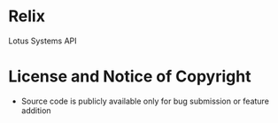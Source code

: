 # Relix
Lotus Systems API

# License and Notice of Copyright

- Source code is publicly available only for bug submission or feature addition
